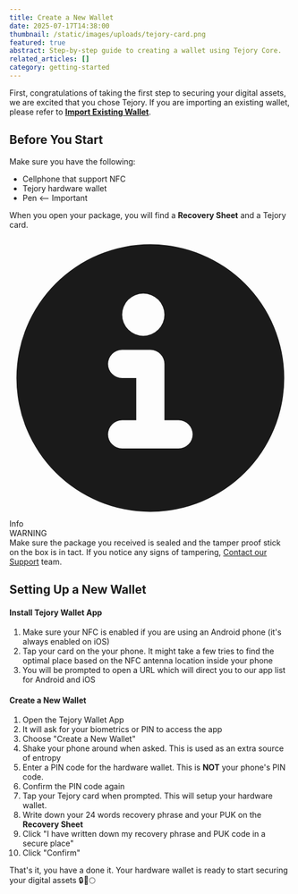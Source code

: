 ```yaml
---
title: Create a New Wallet
date: 2025-07-17T14:38:00
thumbnail: /static/images/uploads/tejory-card.png
featured: true
abstract: Step-by-step guide to creating a wallet using Tejory Core.
related_articles: []
category: getting-started
---
```

First, congratulations of taking the first step to securing your digital assets, we are excited that you chose Tejory. If you are importing an existing wallet, please refer to [**Import Existing Wallet**](#).

## Before You Start

Make sure you have the following:

- Cellphone that support NFC
- Tejory hardware wallet
- Pen <-- Important

When you open your package, you will find a **Recovery Sheet** and a Tejory card.

<div id="alert-additional-content-4" class="p-4 mb-4 text-yellow-800 border border-yellow-300 rounded-lg bg-yellow-50 dark:bg-zinc-800 dark:text-yellow-300 dark:border-yellow-800 w-fit" role="alert">
  <div class="flex items-center">
    <svg class="shrink-0 w-4 h-4 me-2" aria-hidden="true" xmlns="http://www.w3.org/2000/svg" fill="currentColor" viewBox="0 0 20 20">
      <path d="M10 .5a9.5 9.5 0 1 0 9.5 9.5A9.51 9.51 0 0 0 10 .5ZM9.5 4a1.5 1.5 0 1 1 0 3 1.5 1.5 0 0 1 0-3ZM12 15H8a1 1 0 0 1 0-2h1v-3H8a1 1 0 0 1 0-2h2a1 1 0 0 1 1 1v4h1a1 1 0 0 1 0 2Z"/>
    </svg>
    <span class="sr-only">Info</span>
    <div class="ms-3 text-sm font-medium">WARNING</div>
  </div>
  <div class="mt-2 mb-4 text-sm">
   Make sure the package you received is sealed and the tamper proof stick on the box is in tact. If you notice any signs of tampering, <a href="#" class="font-bold">Contact our Support</a> team.
  </div>
</div>

## Setting Up a New Wallet

#### Install Tejory Wallet App

1. Make sure your NFC is enabled if you are using an Android phone (it's always enabled on iOS)
2. Tap your card on the your phone. It might take a few tries to find the optimal place based on the NFC antenna location inside your phone
3. You will be prompted to open a URL which will direct you to our app list for Android and iOS

#### Create a New Wallet

1. Open the Tejory Wallet App
2. It will ask for your biometrics or PIN to access the app
3. Choose "Create a New Wallet"
4. Shake your phone around when asked. This is used as an extra source of entropy
5. Enter a PIN code for the hardware wallet. This is **NOT** your phone's PIN code.
6. Confirm the PIN code again
7. Tap your Tejory card when prompted. This will setup your hardware wallet.
8. Write down your 24 words recovery phrase  and your PUK on the **Recovery Sheet**
9. Click "I have written down my recovery phrase and PUK code in a secure place"
10. Click "Confirm"

That's it, you have a done it. Your hardware wallet is ready to start securing your digital assets 🔒🚀🌕
